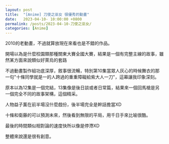 ```yaml
---
layout: post
title:  "[Anime] 刀使之巫女 很優秀的動畫"
date:   2023-04-10- 10:00:00 +0800
permalink: /posts/2023-04-10-刀使之巫女/
categories: [Anime]
---
```


2010的老動畫，不過就算放現在來看也是不錯的作品。

開場以為是什麼校園類那種關東大賽全國大賽，結果是一個有完整主線的故事，雖然某方面來說類似好萊烏的套路

不過動畫製作組功底深厚，敘事很流暢，特別第10集當眾人灰心的時候舞衣的那一句"十條同學就是一的人跨過的重重障礙給紫大人一刀"，這幕讓我印象深刻。

原本以為12集是一個完結，13集像是後日談或者日常篇，結果來一個回馬槍是另一個完全不同的故事架構，這個精采。

人物益子薰在前半場沒什麼戲份，後半場完全是幹話擔當XD

十條和衛藤的可以預測未來，然後看到無限的平局，用千日手來比喻很酷。

最後的時間類似相對論的速度快所以像是停滯XD

整體來說還是很有創意。
